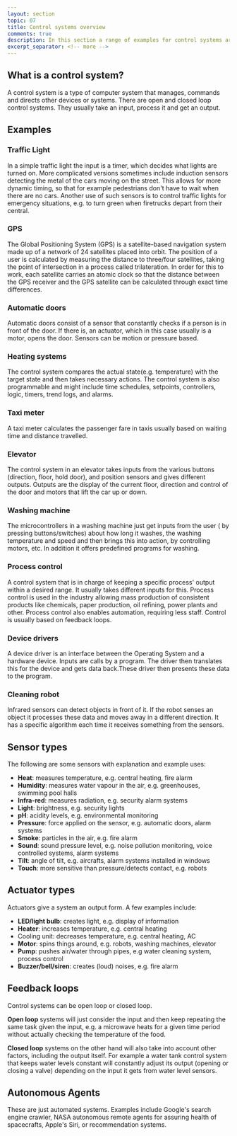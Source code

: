 ```yaml
---
layout: section
topic: 07
title: Control systems overview
comments: true
description: In this section a range of examples for control systems are explained. Furthermore, different sensors, actuators and feedback loops are discussed.
excerpt_separator: <!-- more -->
---
```

<!-- more -->
## What is a control system?
A control system is a type of computer system that manages, commands and directs other devices or systems. There are open and closed loop control systems.
They usually take an input, process it and get an output.

## Examples
### Traffic Light
In a simple traffic light the input is a timer, which decides what lights are turned on.
More complicated versions sometimes include induction sensors detecting the metal of the cars moving on the street. This allows for more dynamic timing, so that for example pedestrians don't have to wait when there are no cars.
Another use of such sensors is to control traffic lights for emergency situations, e.g. to turn green when firetrucks depart from their central.

### GPS
The Global Positioning System (GPS) is a satellite-based navigation system made up of a network of 24 satellites placed into orbit.
The position of a user is calculated by measuring the distance to three/four satellites, taking the point of intersection in a process called trilateration. In order for this to work, each satellite carries an atomic clock so that the distance between the GPS receiver and the GPS satellite can be calculated through exact time differences.
 
### Automatic doors
Automatic doors consist of a sensor that constantly checks if a person is in front of the door. If there is, an actuator, which in this case usually is a motor, opens the door.
Sensors can be motion or pressure based.

### Heating systems
The control system compares the actual state(e.g. temperature) with the target state and then takes necessary actions.
The control system is also programmable and might include time schedules, setpoints, controllers, logic, timers, trend logs, and alarms.

### Taxi meter
A taxi meter calculates the passenger fare in taxis usually based on waiting time and distance travelled.

### Elevator
The control system in an elevator takes inputs from the various buttons (direction, floor, hold door), and position sensors and gives different outputs.
Outputs are the display of the current floor, direction and control of the door and motors that lift the car up or down.

### Washing machine
The microcontrollers in a washing machine just get inputs from the user ( by pressing buttons/switches) about how long it washes, the washing temperature and speed and then brings this into action, by controlling motors, etc. In addition it offers predefined programs for washing.

### Process control
A control system that is in charge of keeping a specific process' output within a desired range. It usually takes different inputs for this. 
Process control is used in the industry allowing mass production of consistent products like chemicals, paper production, oil refining, power plants and other. Process control also enables automation, requiring less staff. 
Control is usually based on feedback loops.

### Device drivers
A device driver is an interface between the Operating System and a hardware device. 
Inputs are calls by a program. The driver then translates this for the device and gets data back.These driver then presents these data to the program.

### Cleaning robot
Infrared sensors can detect objects in front of it. If the robot senses an object it processes these data and moves away in a different direction. It has a specific algorithm each time it receives something from the sensors.

## Sensor types
The following are some sensors with explanation and example uses:
- **Heat**: measures temperature, e.g. central heating, fire alarm
- **Humidity**: measures water vapour in the air, e.g. greenhouses, swimming pool halls
- **Infra-red**: measures radiation, e.g. security alarm systems
- **Light**: brightness, e.g. security lights
- **pH**: acidity levels, e.g. environmental monitoring
- **Pressure**: force applied on the sensor, e.g. automatic doors, alarm systems
- **Smoke**: particles in the air, e.g. fire alarm
- **Sound**: sound pressure level, e.g. noise pollution monitoring, voice controlled systems, alarm systems
- **Tilt**: angle of tilt, e.g. aircrafts, alarm systems installed in windows
- **Touch**: more sensitive than pressure/detects contact, e.g. robots

## Actuator types
Actuators give a system an output form. A few examples include:
- **LED/light bulb**: creates light, e.g. display of information
- **Heater**: increases temperature, e.g. central heating
- Cooling unit: decreases temperature, e.g. central heating, AC
- **Motor**: spins things around, e.g. robots, washing machines, elevator
- **Pump**: pushes air/water through pipes, e.g water cleaning system, process control
- **Buzzer/bell/siren**: creates (loud) noises, e.g. fire alarm

## Feedback loops
Control systems can be open loop or closed loop.

**Open loop** systems will just consider the input and then keep repeating the same task given the input, e.g. a microwave heats for a given time period without actually checking the temperature of the food.

**Closed loop** systems on the other hand will also take into account other factors, including the output itself. For example a water tank control system that keeps water levels constant will constantly adjust its output (opening or closing a valve) depending on the input it gets from water level sensors.
## Autonomous Agents
These are just automated systems. Examples include Google's search engine crawler, NASA autonomous remote agents for assuring health of spacecrafts, Apple's Siri, or recommendation systems.
